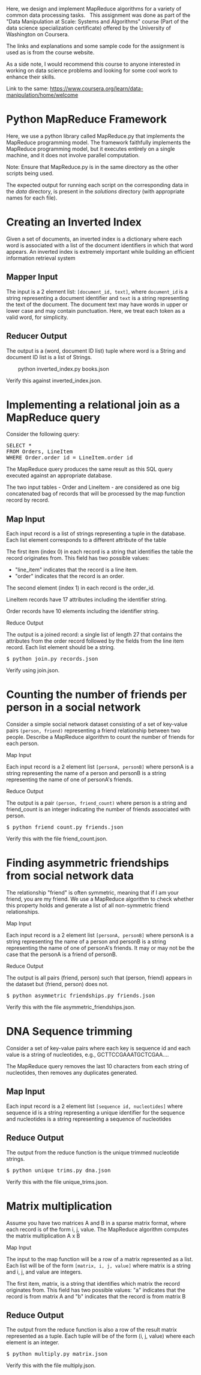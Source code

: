 <span>Here, we design and implement MapReduce algorithms for a variety of common data processing tasks.  </span>
<span>This assignment was done as part of the "Data Manipulation at Scale: Systems and Algorithms" course (Part of the data science specialization certificate) offered by the University of Washington on Coursera.

The links and explanations and some sample code for the assignment is used as is from the course website.

As a side note, I would recommend this course to anyone interested in working on data science problems and looking for some cool work to enhance their skills.

Link to the same: https://www.coursera.org/learn/data-manipulation/home/welcome  </span>

# Python MapReduce Framework

Here, we use a python library called MapReduce.py that implements the MapReduce programming model. The framework faithfully implements the MapReduce programming model, but it executes entirely on a single machine, and it does not involve parallel computation.

Note: Ensure that MapReduce.py is in the same directory as the other scripts being used.

The expected output for running each script on the corresponding data in the *data* directory, is present in the *solutions* directory (with appropriate names for each file).

# Creating an Inverted Index

Given a set of documents, an inverted index is a dictionary where each word is associated with a list of the document identifiers in which that word appears. An inverted index is extremely important while building an efficient information retrieval system

## Mapper Input

<span>The input is a 2 element list: `[document_id, text]`, where `document_id` is a string representing a document identifier and `text` is a string representing the text of the document. The document text may have words in upper or lower case and may contain punctuation. Here, we treat each token as a valid word, for simplicity.</span>

## Reducer Output

<span>The output is a (word, document ID list) tuple where word is a String and document ID list is a list of Strings.</span>

<span></span>

<span>        python inverted_index.py books.json</span>

<span></span>

<span>Verify this  against inverted_index.json.</span>


# <span>Implementing a relational join as a MapReduce query</span>

<span>Consider the following query:</span>

<pre>SELECT * 
FROM Orders, LineItem 
WHERE Order.order_id = LineItem.order_id
</pre>

The MapReduce query produces the same result as this SQL query executed against an appropriate database.

The two input tables - Order and LineItem - are considered as one big concatenated bag of records that will be processed by the map function record by record.

## Map Input

<span>Each input record is a list of strings representing a tuple in the database. Each list element corresponds to a different attribute of the table</span>

<span>The first item (index 0) in each record is a string that identifies the table the record originates from. This field has two possible values:</span>

*   "line_item" indicates that the record is a line item.
*   "order" indicates that the record is an order.

The second element (index 1) in each record is the order_id.

<span>LineItem records have 17 attributes including the identifier string.</span>

<span>Order records have 10 elements including the identifier string.</span>

<span>Reduce Output</span>

<span>The output is a joined record: a single list of length 27 that contains the attributes from the order record followed by the fields from the line item record. Each list element should be a string.</span>

<pre>$ python join.py records.json
</pre>

<span>Verify using join.json.</span>

# Counting the number of friends per person in a social network

<span>Consider a simple social network dataset consisting of a set of key-value pairs `(person, friend)` representing a friend relationship between two people. Describe a MapReduce algorithm to count the number of friends for each person.</span>

<span>Map Input</span>

Each input record is a 2 element list `[personA, personB]` where personA is a string representing the name of a person and personB is a string representing the name of one of personA's friends. 

</a><span>Reduce Output</span>

<span>The output is a pair `(person, friend_count)` where person is a string and friend_count is an integer indicating the number of friends associated with person.</span>

<pre>$ python friend_count.py friends.json
</pre>

<span>Verify this with the file friend_count.json.</span>

# Finding asymmetric friendships from social network data

<span>The relationship "friend" is often symmetric, meaning that if I am your friend, you are my friend. We use a MapReduce algorithm to check whether this property holds and generate a list of all non-symmetric friend relationships.</span>

</a><span>Map Input</span>

Each input record is a 2 element list `[personA, personB]` where personA is a string representing the name of a person and personB is a string representing the name of one of personA's friends. It may or may not be the case that the personA is a friend of personB.

</a><span>Reduce Output</span>

<span>The output is all pairs (friend, person) such that (person, friend) appears in the dataset but (friend, person) does not.</span>

<pre>$ python asymmetric_friendships.py friends.json
</pre>

<span>Verify this with the file asymmetric_friendships.json.</span>

# DNA Sequence trimming

<span>Consider a set of key-value pairs where each key is sequence id and each value is a string of nucleotides, e.g., GCTTCCGAAATGCTCGAA....</span>

<span>The MapReduce query removes the last 10 characters from each string of nucleotides, then removes any duplicates generated.</span>

## Map Input

<span>Each input record is a 2 element list `[sequence id, nucleotides]` where sequence id is a string representing a unique identifier for the sequence and nucleotides is a string representing a sequence of nucleotides</span>

## Reduce Output

<span>The output from the reduce function is the unique trimmed nucleotide strings.</span>

<pre>$ python unique_trims.py dna.json
</pre>

<span>Verify this with the file unique_trims.json.</span>

# Matrix multiplication

<span>Assume you have two matrices A and B in a sparse matrix format, where each record is of the form i, j, value. The MapReduce algorithm computes the matrix multiplication A x B</span>

</a><span>Map Input</span>

<span>The input to the map function will be a row of a matrix represented as a list. Each list will be of the form `[matrix, i, j, value]` where matrix is a string and i, j, and value are integers.</span>

<span>The first item, matrix, is a string that identifies which matrix the record originates from. This field has two possible values: "a" indicates that the record is from matrix A and "b" indicates that the record is from matrix B</span>

## Reduce Output

<span>The output from the reduce function is also a row of the result matrix represented as a tuple. Each tuple will be of the form (i, j, value) where each element is an integer.</span>

<pre>$ python multiply.py matrix.json</pre>

<span>Verify this with the file multiply.json.</span>
